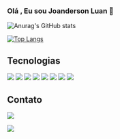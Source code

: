 ### Olá , Eu sou  Joanderson Luan 🚀



  
![Anurag's GitHub stats](https://github-readme-stats.vercel.app/api?username=jotta2021&show_icons=true&theme=transparent)

[![Top Langs](https://github-readme-stats.vercel.app/api/top-langs/?username=anuraghazra&theme=dark)](https://github.com/anuraghazra/github-readme-stats)
  





## Tecnologias
<div style="display:flex gap:4">


<img src="https://img.shields.io/badge/HTML5-E34F26?style=for-the-badge&logo=html5&logoColor=white"/>
<img src="https://img.shields.io/badge/CSS3-1572B6?style=for-the-badge&logo=css3&logoColor=white"/>
<img src="https://img.shields.io/badge/JavaScript-F7DF1E?style=for-the-badge&logo=javascript&logoColor=black"/>
<img src="https://img.shields.io/badge/React_Native-20232A?style=for-the-badge&logo=react&logoColor=61DAFB"/>
<img src="https://img.shields.io/badge/React-20232A?style=for-the-badge&logo=react&logoColor=61DAFB"/>
<img src="https://img.shields.io/badge/Node.js-43853D?style=for-the-badge&logo=node.js&logoColor=white"/>
<img src="https://img.shields.io/badge/Tailwind_CSS-38B2AC?style=for-the-badge&logo=tailwind-css&logoColor=white"/>

<img src="https://img.shields.io/badge/PostgreSQL-316192?style=for-the-badge&logo=postgresql&logoColor=white"/>

</div>





## Contato
<div  style="display:flex gap:4">
<a href='mailto:joanderson2572@gmail.com' > 
<img src='https://img.shields.io/badge/Gmail-D14836?style=for-the-badge&logo=gmail&logoColor=white'/>
</a>

<a href="https://www.linkedin.com/in/joanderson-luan-santos-0a187a252/">  <img src='https://img.shields.io/badge/LinkedIn-0077B5?style=for-the-badge&logo=linkedin&logoColor=white'/> </a> 
</div>
